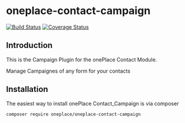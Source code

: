 # oneplace-contact-campaign

[![Build Status](https://travis-ci.com/OnePlc/PLC_X_Contact_Campaign.svg?branch=master)](https://travis-ci.com/OnePlc/PLC_X_Contact_Campaign)
[![Coverage Status](https://coveralls.io/repos/github/OnePlc/PLC_X_Contact_Campaign/badge.svg?branch=master)](https://coveralls.io/github/OnePlc/PLC_X_Contact_Campaign?branch=master)

## Introduction

This is the Campaign Plugin for the onePlace Contact Module.

Manage Campaignes of any form for your contacts

## Installation

The easiest way to install onePlace Contact_Campaign is via composer
```shell script
composer require oneplace/oneplace-contact-campaign
```
